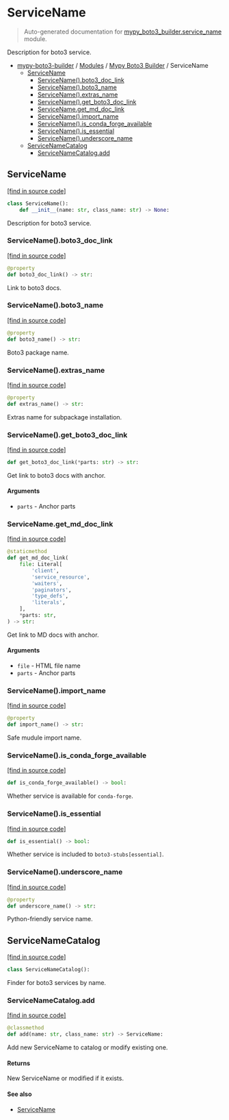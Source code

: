 # ServiceName

> Auto-generated documentation for [mypy_boto3_builder.service_name](https://github.com/vemel/mypy_boto3_builder/blob/master/mypy_boto3_builder/service_name.py) module.

Description for boto3 service.

- [mypy-boto3-builder](../README.md#mypy_boto3_builder) / [Modules](../MODULES.md#mypy-boto3-builder-modules) / [Mypy Boto3 Builder](index.md#mypy-boto3-builder) / ServiceName
    - [ServiceName](#servicename)
        - [ServiceName().boto3_doc_link](#servicenameboto3_doc_link)
        - [ServiceName().boto3_name](#servicenameboto3_name)
        - [ServiceName().extras_name](#servicenameextras_name)
        - [ServiceName().get_boto3_doc_link](#servicenameget_boto3_doc_link)
        - [ServiceName.get_md_doc_link](#servicenameget_md_doc_link)
        - [ServiceName().import_name](#servicenameimport_name)
        - [ServiceName().is_conda_forge_available](#servicenameis_conda_forge_available)
        - [ServiceName().is_essential](#servicenameis_essential)
        - [ServiceName().underscore_name](#servicenameunderscore_name)
    - [ServiceNameCatalog](#servicenamecatalog)
        - [ServiceNameCatalog.add](#servicenamecatalogadd)

## ServiceName

[[find in source code]](https://github.com/vemel/mypy_boto3_builder/blob/master/mypy_boto3_builder/service_name.py#L14)

```python
class ServiceName():
    def __init__(name: str, class_name: str) -> None:
```

Description for boto3 service.

### ServiceName().boto3_doc_link

[[find in source code]](https://github.com/vemel/mypy_boto3_builder/blob/master/mypy_boto3_builder/service_name.py#L97)

```python
@property
def boto3_doc_link() -> str:
```

Link to boto3 docs.

### ServiceName().boto3_name

[[find in source code]](https://github.com/vemel/mypy_boto3_builder/blob/master/mypy_boto3_builder/service_name.py#L60)

```python
@property
def boto3_name() -> str:
```

Boto3 package name.

### ServiceName().extras_name

[[find in source code]](https://github.com/vemel/mypy_boto3_builder/blob/master/mypy_boto3_builder/service_name.py#L78)

```python
@property
def extras_name() -> str:
```

Extras name for subpackage installation.

### ServiceName().get_boto3_doc_link

[[find in source code]](https://github.com/vemel/mypy_boto3_builder/blob/master/mypy_boto3_builder/service_name.py#L107)

```python
def get_boto3_doc_link(*parts: str) -> str:
```

Get link to boto3 docs with anchor.

#### Arguments

- `parts` - Anchor parts

### ServiceName.get_md_doc_link

[[find in source code]](https://github.com/vemel/mypy_boto3_builder/blob/master/mypy_boto3_builder/service_name.py#L116)

```python
@staticmethod
def get_md_doc_link(
    file: Literal[
        'client',
        'service_resource',
        'waiters',
        'paginators',
        'type_defs',
        'literals',
    ],
    *parts: str,
) -> str:
```

Get link to MD docs with anchor.

#### Arguments

- `file` - HTML file name
- `parts` - Anchor parts

### ServiceName().import_name

[[find in source code]](https://github.com/vemel/mypy_boto3_builder/blob/master/mypy_boto3_builder/service_name.py#L67)

```python
@property
def import_name() -> str:
```

Safe mudule import name.

### ServiceName().is_conda_forge_available

[[find in source code]](https://github.com/vemel/mypy_boto3_builder/blob/master/mypy_boto3_builder/service_name.py#L91)

```python
def is_conda_forge_available() -> bool:
```

Whether service is available for `conda-forge`.

### ServiceName().is_essential

[[find in source code]](https://github.com/vemel/mypy_boto3_builder/blob/master/mypy_boto3_builder/service_name.py#L85)

```python
def is_essential() -> bool:
```

Whether service is included to `boto3-stubs[essential]`.

### ServiceName().underscore_name

[[find in source code]](https://github.com/vemel/mypy_boto3_builder/blob/master/mypy_boto3_builder/service_name.py#L53)

```python
@property
def underscore_name() -> str:
```

Python-friendly service name.

## ServiceNameCatalog

[[find in source code]](https://github.com/vemel/mypy_boto3_builder/blob/master/mypy_boto3_builder/service_name.py#L142)

```python
class ServiceNameCatalog():
```

Finder for boto3 services by name.

### ServiceNameCatalog.add

[[find in source code]](https://github.com/vemel/mypy_boto3_builder/blob/master/mypy_boto3_builder/service_name.py#L177)

```python
@classmethod
def add(name: str, class_name: str) -> ServiceName:
```

Add new ServiceName to catalog or modify existing one.

#### Returns

New ServiceName or modified if it exists.

#### See also

- [ServiceName](#servicename)
